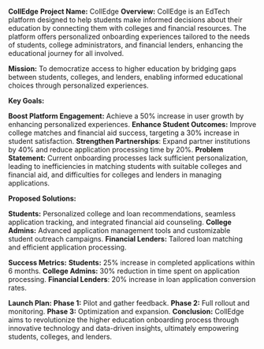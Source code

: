 **CollEdge**
**Project Name:** CollEdge
**Overview:** CollEdge is an EdTech platform designed to help students make informed decisions about their education by connecting them with colleges and financial resources. The platform offers personalized onboarding experiences tailored to the needs of students, college administrators, and financial lenders, enhancing the educational journey for all involved.

**Mission:** To democratize access to higher education by bridging gaps between students, colleges, and lenders, enabling informed educational choices through personalized experiences.

**Key Goals:**

**Boost Platform Engagement:** Achieve a 50% increase in user growth by enhancing personalized experiences.
**Enhance Student Outcomes:** Improve college matches and financial aid success, targeting a 30% increase in student satisfaction.
**Strengthen Partnerships**: Expand partner institutions by 40% and reduce application processing time by 20%.
**Problem Statement:** Current onboarding processes lack sufficient personalization, leading to inefficiencies in matching students with suitable colleges and financial aid, and difficulties for colleges and lenders in managing applications.

**Proposed Solutions:**

**Students:** Personalized college and loan recommendations, seamless application tracking, and integrated financial aid counseling.
**College Admins:** Advanced application management tools and customizable student outreach campaigns.
**Financial Lenders:** Tailored loan matching and efficient application processing.

**Success Metrics:**
**Students:** 25% increase in completed applications within 6 months.
**College Admins:** 30% reduction in time spent on application processing.
**Financial Lenders**: 20% increase in loan application conversion rates.

**Launch Plan:**
**Phase 1:** Pilot and gather feedback.
**Phase 2:** Full rollout and monitoring.
**Phase 3:** Optimization and expansion.
**Conclusion:** CollEdge aims to revolutionize the higher education onboarding process through innovative technology and data-driven insights, ultimately empowering students, colleges, and lenders.
